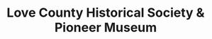 ---
layout: repo
title: "Love County Historical Society & Pioneer Museum"
id: 24444
permalink: repos/24444/
---